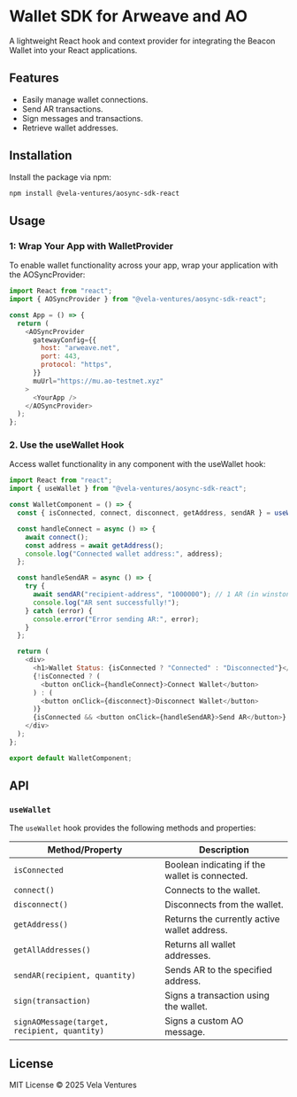 # Wallet SDK for Arweave and AO

A lightweight React hook and context provider for integrating the Beacon Wallet into your React applications.

## Features

- Easily manage wallet connections.
- Send AR transactions.
- Sign messages and transactions.
- Retrieve wallet addresses.

## Installation

Install the package via npm:

```bash
npm install @vela-ventures/aosync-sdk-react
```

## Usage

### 1: Wrap Your App with WalletProvider

To enable wallet functionality across your app, wrap your application with the AOSyncProvider:

```javascript
import React from "react";
import { AOSyncProvider } from "@vela-ventures/aosync-sdk-react";

const App = () => {
  return (
    <AOSyncProvider
      gatewayConfig={{
        host: "arweave.net",
        port: 443,
        protocol: "https",
      }}
      muUrl="https://mu.ao-testnet.xyz"
    >
      <YourApp />
    </AOSyncProvider>
  );
};
```

### 2. Use the useWallet Hook

Access wallet functionality in any component with the useWallet hook:

```javascript
import React from "react";
import { useWallet } from "@vela-ventures/aosync-sdk-react";

const WalletComponent = () => {
  const { isConnected, connect, disconnect, getAddress, sendAR } = useWallet();

  const handleConnect = async () => {
    await connect();
    const address = await getAddress();
    console.log("Connected wallet address:", address);
  };

  const handleSendAR = async () => {
    try {
      await sendAR("recipient-address", "1000000"); // 1 AR (in winstons)
      console.log("AR sent successfully!");
    } catch (error) {
      console.error("Error sending AR:", error);
    }
  };

  return (
    <div>
      <h1>Wallet Status: {isConnected ? "Connected" : "Disconnected"}</h1>
      {!isConnected ? (
        <button onClick={handleConnect}>Connect Wallet</button>
      ) : (
        <button onClick={disconnect}>Disconnect Wallet</button>
      )}
      {isConnected && <button onClick={handleSendAR}>Send AR</button>}
    </div>
  );
};

export default WalletComponent;
```

## API

### `useWallet`

The `useWallet` hook provides the following methods and properties:

| Method/Property                              | Description                                    |
| -------------------------------------------- | ---------------------------------------------- |
| `isConnected`                                | Boolean indicating if the wallet is connected. |
| `connect()`                                  | Connects to the wallet.                        |
| `disconnect()`                               | Disconnects from the wallet.                   |
| `getAddress()`                               | Returns the currently active wallet address.   |
| `getAllAddresses()`                          | Returns all wallet addresses.                  |
| `sendAR(recipient, quantity)`                | Sends AR to the specified address.             |
| `sign(transaction)`                          | Signs a transaction using the wallet.          |
| `signAOMessage(target, recipient, quantity)` | Signs a custom AO message.                     |

## License

MIT License © 2025 Vela Ventures
